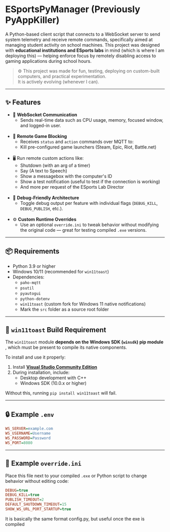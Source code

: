 # ESportsPyManager (Previously PyAppKiller)

A Python-based client script that connects to a WebSocket server to send system telemetry and receive remote commands, specifically aimed at managing student activity on school machines. This project was designed with **educational institutions and ESports labs** in mind (which is where I am deploying this) — helping enforce focus by remotely disabling access to gaming applications during school hours.

> ⚙️ This project was made for fun, testing, deploying on custom-built computers, and practical experimentation. <br>
> It is actively evolving (whenever I can).

---

## ✨ Features

- 🔌 **WebSocket Communication**
    - Sends real-time data such as CPU usage, memory, focused window, and logged-in user.
<br><br>
- 🚫 **Remote Game Blocking**  
  - Receives `status` and `action` commands over MQTT to:
  - Kill pre-configured game launchers (Steam, Epic, Riot, Battle.net)
<br><br>
- 🖥️ Run remote custom actions like:
  - Shutdown (with an arg of a timer)
  - Say (A text to Speech)
  - Show a messagebox with the computer's ID
  - Show a test notification (useful to test if the connection is working)
  - And more per request of the ESports Lab Director
<br><br>
- 🧪 **Debug-Friendly Architecture**  
  - Toggle debug output per feature with individual flags (`DEBUG_KILL`, `DEBUG_PUBLISH`, etc.).
<br><br>
- ⚙️ **Custom Runtime Overrides**  
  - Use an optional `override.ini` to tweak behavior without modifying the original code — great for testing compiled `.exe` versions.


---


## 📦 Requirements

- Python 3.9 or higher
- Windows 10/11 (recommended for `win11toast`)
- Dependencies:
  - `paho-mqtt`
  - `psutil`
  - `pyautogui`
  - `python-dotenv`
  - `win11toast` (custom fork for Windows 11 native notifications)
  - Mark the `src` folder as a source root folder 


---


## 🔧 `win11toast` Build Requirement

The `win11toast` module **depends on the Windows SDK (`winsdk`) pip module** , which must be present to compile its native components.

To install and use it properly:

1. Install **[Visual Studio Community Edition](https://visualstudio.microsoft.com/vs/community/)**  
2. During installation, include:
   - Desktop development with C++
   - Windows SDK (10.0.x or higher)

Without this, running `pip install win11toast` will fail.


---


## 🔒 Example `.env`
```ini
WS_SERVER=example.com
WS_USERNAME=Username
WS_PASSWORD=Password
WS_PORT=8080
```


---


## 📄 Example `override.ini`

Place this file next to your compiled `.exe` or Python script to change behavior without editing code:

```ini
DEBUG=true
DEBUG_KILL=true
PUBLISH_TIMEOUT=2
DEFAULT_SHUTDOWN_TIMEOUT=15
SHOW_WS_URL_PORT_STARTUP=true
```
It is basically the same format config.py, but useful once the exe is compiled